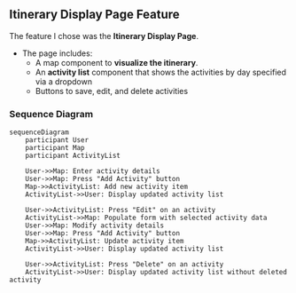 ## Itinerary Display Page Feature

The feature I chose was the **Itinerary Display Page**.

- The page includes:
  - A map component to **visualize the itinerary**.
  - An **activity list** component that shows the activities by day specified via a dropdown
  - Buttons to save, edit, and delete activities


### Sequence Diagram

```mermaid
sequenceDiagram
    participant User
    participant Map
    participant ActivityList

    User->>Map: Enter activity details
    User->>Map: Press "Add Activity" button
    Map->>ActivityList: Add new activity item
    ActivityList->>User: Display updated activity list

    User->>ActivityList: Press "Edit" on an activity
    ActivityList->>Map: Populate form with selected activity data
    User->>Map: Modify activity details
    User->>Map: Press "Add Activity" button
    Map->>ActivityList: Update activity item
    ActivityList->>User: Display updated activity list

    User->>ActivityList: Press "Delete" on an activity
    ActivityList->>User: Display updated activity list without deleted activity
```
